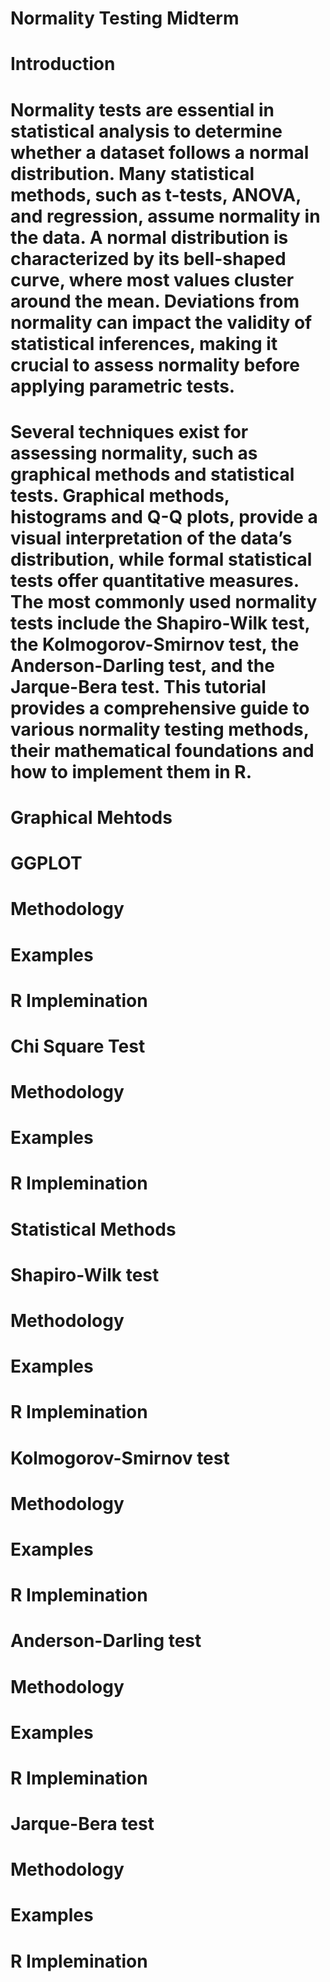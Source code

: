 # Normality Testing Midterm
# Introduction
# Normality tests are essential in statistical analysis to determine whether a dataset follows a normal distribution. Many statistical methods, such as t-tests, ANOVA, and regression, assume normality in the data. A normal distribution is characterized by its bell-shaped curve, where most values cluster around the mean. Deviations from normality can impact the validity of statistical inferences, making it crucial to assess normality before applying parametric tests.
# Several techniques exist for assessing normality, such as graphical methods and statistical tests. Graphical methods, histograms and Q-Q plots, provide a visual interpretation of the data’s distribution, while formal statistical tests offer quantitative measures. The most commonly used normality tests include the Shapiro-Wilk test, the Kolmogorov-Smirnov test, the Anderson-Darling test, and the Jarque-Bera test. This tutorial provides a comprehensive guide to various normality testing methods, their mathematical foundations and how to implement them in R. 

# Graphical Mehtods 

# GGPLOT
  # Methodology
  # Examples
  # R Implemination
  
# Chi Square Test
  # Methodology
  # Examples
  # R Implemination



# Statistical Methods

# Shapiro-Wilk test
  # Methodology
  # Examples
  # R Implemination

# Kolmogorov-Smirnov test
  # Methodology
  # Examples
  # R Implemination

# Anderson-Darling test
  # Methodology
  # Examples
  # R Implemination

# Jarque-Bera test
  # Methodology
  # Examples
  # R Implemination

# 
